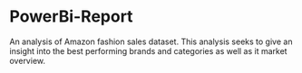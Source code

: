 # PowerBi-Report
An analysis of Amazon fashion sales dataset. This analysis seeks to give an insight into the best performing brands and categories as well as it market overview.
